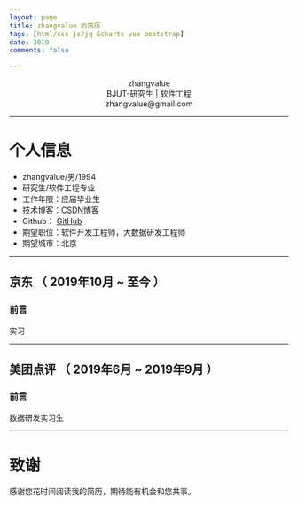 ```yaml
---
layout: page
title: zhangvalue 的简历
tags: [html/css js/jq Echarts vue bootstrap]
date: 2019
comments: false

---
```

 
<center>zhangvalue</center>
<center> BJUT-研究生 | 软件工程</center>
<center>zhangvalue@gmail.com</center>

---

# 个人信息

 - zhangvalue/男/1994
 - 研究生/软件工程专业
 - 工作年限：应届毕业生
 - 技术博客：[CSDN博客](http://blog.csdn.net/zhangvalue)
 - Github： [GitHub](https://github.com/zhangvalue) 
 - 期望职位：软件开发工程师，大数据研发工程师
 - 期望城市：北京
 
 
---
 
 
## 京东 （ 2019年10月 ~ 至今 ）
### 前言
实习

---
 
## 美团点评 （ 2019年6月 ~ 2019年9月 ）
### 前言
数据研发实习生

---
 

# 致谢
感谢您花时间阅读我的简历，期待能有机会和您共事。

